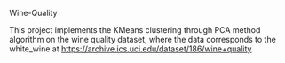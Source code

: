 Wine-Quality

This project implements the KMeans clustering through PCA method algorithm on the wine quality dataset, where the data corresponds to the white_wine at https://archive.ics.uci.edu/dataset/186/wine+quality
